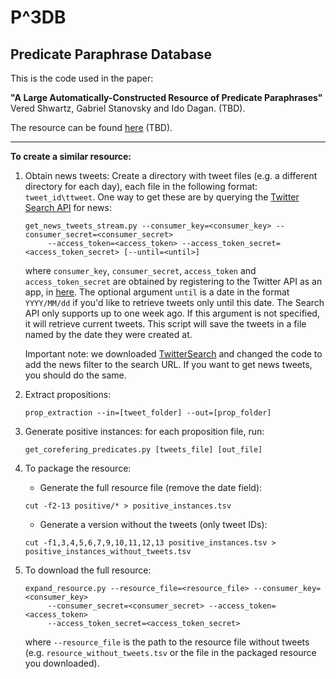 # P^3DB
## Predicate Paraphrase Database

This is the code used in the paper:

<b>"A Large Automatically-Constructed Resource of Predicate Paraphrases"</b><br/>
Vered Shwartz, Gabriel Stanovsky and Ido Dagan. (TBD).

The resource can be found [here](http://u.cs.biu.ac.il/~nlp/resources/downloads/p3db/) (TBD).

***

<b>To create a similar resource:</b>

1. Obtain news tweets:
   Create a directory with tweet files (e.g. a different directory for each day), each file in the following format: `tweet_id\ttweet`.
   One way to get these are by querying the [Twitter Search API](https://dev.twitter.com/rest/public/search) for news:

   ```
   get_news_tweets_stream.py --consumer_key=<consumer_key> --consumer_secret=<consumer_secret>
        --access_token=<access_token> --access_token_secret=<access_token_secret> [--until=<until>]
   ```
   
   where `consumer_key`, `consumer_secret`, `access_token` and `access_token_secret` are obtained by registering to the Twitter API as an app, in [here](https://apps.twitter.com/). 
   The optional argument `until` is a date in the format `YYYY/MM/dd` if you'd like to retrieve tweets only until this date. The Search API only supports up to one week ago. If this argument is not specified, it will retrieve current tweets. This script will save the tweets in a file named by the date they were created at.
   
   Important note: we downloaded [TwitterSearch](https://github.com/ckoepp/TwitterSearch) and changed the code to add the
   news filter to the search URL. If you want to get news tweets, you should do the same.

2. Extract propositions: 
   ```
   prop_extraction --in=[tweet_folder] --out=[prop_folder]
   ```
   
3. Generate positive instances: for each proposition file, run: 
   ```
   get_corefering_predicates.py [tweets_file] [out_file]
   ```

5. To package the resource:

    * Generate the full resource file (remove the date field):
     ```
     cut -f2-13 positive/* > positive_instances.tsv
     ```

    * Generate a version without the tweets (only tweet IDs):
     ```
     cut -f1,3,4,5,6,7,9,10,11,12,13 positive_instances.tsv > positive_instances_without_tweets.tsv
     ```

6. To download the full resource:

   ```
   expand_resource.py --resource_file=<resource_file> --consumer_key=<consumer_key>
        --consumer_secret=<consumer_secret> --access_token=<access_token> 
        --access_token_secret=<access_token_secret>
   ```

    where `--resource_file` is the path to the resource file without tweets (e.g. `resource_without_tweets.tsv` or the file in the packaged resource you downloaded).
